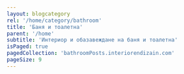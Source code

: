 ```yaml
---
layout: blogcategory
rel: '/home/category/bathroom'
title: 'Баня и тоалетна'
parent: '/home'
subtitle: 'Интериор и обазавеждане на баня и тоалетна'
isPaged: true
pagedCollection: 'bathroomPosts.interiorendizain.com'
pageSize: 9
---
```

